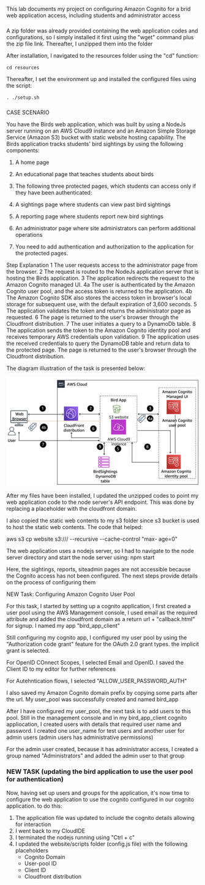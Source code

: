 This lab documents my project on configuring Amazon Cognito for a brid web application access, including students and administrator access
###
A zip folder was already provided containing the web application codes and configurations, so I simply installed it first using the "wget" command plus the zip file link. Thereafter, I unzipped them into the folder

After installation, I navigated to the resources folder using the "cd" function:

    cd resources

Thereafter, I set the environment up and installed the configured files using the script:

    . ./setup.sh

###
CASE SCENARIO

You have the Birds web application, which was built by using a NodeJs server running on an AWS Cloud9 instance and an Amazon Simple Storage Service (Amazon S3) bucket with static website hosting capability. The Birds application tracks students' bird sightings by using the following components:

1. A home page

2. An educational page that teaches students about birds

3. The following three protected pages, which students can access only if they have been authenticated:

4. A sightings page where students can view past bird sightings

5. A reporting page where students report new bird sightings

6. An administrator page where site administrators can perform additional operations

7. You need to add authentication and authorization to the application for the protected pages.

Step	Explanation
1	The user requests access to the administrator page from the browser.
2	The request is routed to the NodeJs application server that is hosting the Birds application.
3	The application redirects the request to the Amazon Cognito managed UI.
4a	The user is authenticated by the Amazon Cognito user pool, and the access token is returned to the application.
4b	The Amazon Cognito SDK also stores the access token in browser's local storage for subsequent use, with the default expiration of 3,600 seconds.
5	The application validates the token and returns the administrator page as requested.
6	The page is returned to the user's browser through the Cloudfront distribution.
7	The user initiates a query to a DynamoDb table.
8	The application sends the token to the Amazon Cognito identity pool and receives temporary AWS credentials upon validation.
9	The application uses the received credentials to query the DynamoDB table and return data to the protected page. The page is returned to the user's browser through the Cloudfront distribution.

The diagram illustration of the task is presented below:

![Lab-01](images/Lab-01.png)

After my files have been installed, I updated the unzipped codes to point my web application code to the node server's API endpoint. This was done by replacing a placeholder with the cloudfront domain.

I also copied the static web contents to my s3 folder since s3 bucket is used to host the static web contents. The code that helped:

aws s3 cp website s3://<s3-bucket>/ --recursive --cache-control "max- age=0"

The web application uses a nodejs server, so I had to navigate to the node server directory and start the node server using:
npm start


Here, the sightings, reports, siteadmin pages are not accessible because the Cognito access has not been configured. The next steps provide details on the process of configuring them

NEW Task: Configuring Amazon Cognito User Pool

For this task, I started by setting up a cognito application, I first created a user pool using the AWS Management console, I used email as the required attribute and added the cloudfront domain as a return url + "callback.html" for signup. I named my app "bird_app_client"

Still configuring my cognito app, I configured my user pool by using the "Authorization code grant" feature for the OAuth 2.0 grant types. the implicit grant is selected.

For OpenID COnnect Scopes, I selected Email and OpenID. I saved the Client ID to my editor for further references

For Autehntication flows, I selected "ALLOW_USER_PASSWORD_AUTH"

I also saved my Amazon Cognito domain prefix by copying some parts after the url. My user_pool was successfully created and named bird_app

After I have configured my user_pool, the next task is to add users to this pool. Still in the management console and in my bird_app_client cognito appliocation, I created users with details that required user name and password. I created one user_name for test users and another user for admin users (admin users has administrative permissions)

For the admin user created, because it has administrator access, I created a group named "Administrators" and added the admin user to that group

### NEW TASK (updating the bird application to use the user pool for authentication)

Now, having set up users and groups for the application, it's now time to configure the web application to use the cognito configured in our cognito application. to do this:
1. The application file was updated to include the cognito details allowing for interaction
2. I went back to my CloudIDE
3. I terminated the nodejs running using "Ctrl + c"
4. I updated the website/scripts folder (config.js file) with the following placeholders
    - Cognito Domain
    - User-pool ID
    - Client ID
    - Cloudfront distribution
